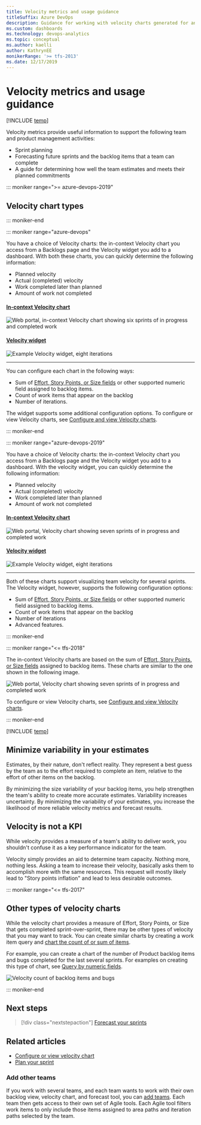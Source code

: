 ```yaml
---
title: Velocity metrics and usage guidance
titleSuffix: Azure DevOps 
description: Guidance for working with velocity charts generated for an Azure DevOps team or project 
ms.custom: dashboards
ms.technology: devops-analytics  
ms.topic: conceptual
ms.author: kaelli
author: KathrynEE
monikerRange: '>= tfs-2013'
ms.date: 12/17/2019
---
```


# Velocity metrics and usage guidance  

[!INCLUDE [temp](../includes/version-azure-devops-all.md)]
 
Velocity metrics provide useful information to support the following team and product management activities:  
- Sprint planning  
- Forecasting future sprints and the backlog items that a team can complete   
- A guide for determining how well the team estimates and meets their planned commitments 

::: moniker range=">= azure-devops-2019"

## Velocity chart types

::: moniker-end


::: moniker range="azure-devops"

You have a choice of Velocity charts: the in-context Velocity chart you access from a Backlogs page and the Velocity widget you add to a dashboard. With both these charts, you can quickly determine the following information:  
- Planned velocity 
- Actual (completed) velocity 
- Work completed later than planned
- Amount of work not completed   

#### [In-context Velocity chart](#tab/in-context)

![Web portal, in-context Velocity chart showing six sprints of in progress and completed work](media/velocity/analytics-velocity-azure-devops.png)

#### [Velocity widget](#tab/widget)

![Example Velocity widget, eight iterations](media/commerce-team-velocity-eight-iterations.png) 

---


You can configure each chart in the following ways: 
- Sum of [Effort, Story Points, or Size fields](../../boards/queries/query-numeric.md) or other supported numeric field assigned to backlog items.
- Count of work items that appear on the backlog
- Number of iterations.   

The widget supports some additional configuration options. To configure or view Velocity charts, see [Configure and view Velocity charts](team-velocity.md).
 

::: moniker-end

::: moniker range="azure-devops-2019"

You have a choice of Velocity charts: the in-context Velocity chart you access from a Backlogs page and the Velocity widget you add to a dashboard. With the velocity widget, you can quickly determine the following information:  
- Planned velocity 
- Actual (completed) velocity 
- Work completed later than planned
- Amount of work not completed   



#### [In-context Velocity chart](#tab/in-context)

![Web portal, Velocity chart showing seven sprints of in progress and completed work](media/team-velocity-chart-web-7-iterations.png)

#### [Velocity widget](#tab/widget)

![Example Velocity widget, eight iterations](media/commerce-team-velocity-eight-iterations.png) 

---

Both of these charts support visualizing team velocity for several sprints. The Velocity widget, however, supports the following configuration options: 
- Sum of [Effort, Story Points, or Size fields](../../boards/queries/query-numeric.md) or other supported numeric field assigned to backlog items.
- Count of work items that appear on the backlog
- Number of iterations   
- Advanced features.

::: moniker-end


::: moniker range="<= tfs-2018"

The in-context Velocity charts are based on the sum of [Effort, Story Points, or Size fields](../../boards/queries/query-numeric.md) assigned to backlog items. These charts are similar to the one shown in the following image. 

![Web portal, Velocity chart showing seven sprints of in progress and completed work](media/team-velocity-chart-web-7-iterations.png)  

To configure or view Velocity charts, see [Configure and view Velocity charts](team-velocity.md).

::: moniker-end


[!INCLUDE [temp](../includes/velocity-activities.md)] 

<a id="minimize-variability" >    </a>

## Minimize variability in your estimates 

Estimates, by their nature, don't reflect reality. They represent a best guess by the team as to the effort required to complete an item, relative to the effort of other items on the backlog.  

By minimizing the size variability of your backlog items, you help strengthen the team's ability to  create more accurate estimates.  Variability increases uncertainty. By minimizing the variability of your estimates, you increase the likelihood of more reliable velocity metrics and forecast results.  

## Velocity is not a KPI 

While velocity provides a measure of a team's ability to deliver work, you shouldn't confuse it as a key performance indicator for the team. 

Velocity simply provides an aid to determine team capacity. Nothing more, nothing less. Asking a team to increase their velocity, basically asks them to accomplish more with the same resources. This request will mostly likely lead to "Story points inflation" and lead to less desirable outcomes. 

::: moniker range="<= tfs-2017"

## Other types of velocity charts

While the velocity chart provides a measure of Effort, Story Points, or Size that gets completed sprint-over-sprint, there may be other types of velocity that you may want to track. You can create similar charts by creating a work item query and [chart the count of or sum of items](../dashboards/charts.md).  

For example, you can create a chart of the number of Product backlog items and bugs completed for the last several sprints. For examples on creating this type of chart, see [Query by numeric fields](../../boards/queries/query-numeric.md).

![Velocity count of backlog items and bugs](media/ALM_VF_VelocityCountItems.png) 

::: moniker-end

## Next steps

> [!div class="nextstepaction"]
> [Forecast your sprints](../../boards/sprints/forecast.md)  

## Related articles  

- [Configure or view velocity chart](team-velocity.md) 
- [Plan your sprint](../../boards/sprints/assign-work-sprint.md) 

### Add other teams

If you work with several teams, and each team wants to work with their own backlog view, velocity chart, and forecast tool, you can [add teams](../../organizations/settings/add-teams.md). Each team then gets access to their own set of Agile tools. Each Agile tool filters work items to only include those items assigned to area paths and iteration paths selected by the team. 
